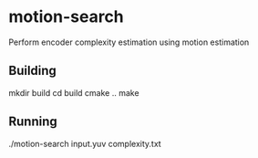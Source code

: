 # motion-search

Perform encoder complexity estimation using motion estimation

## Building

mkdir build
cd build
cmake ..
make


## Running

./motion-search input.yuv <width> <height> complexity.txt
